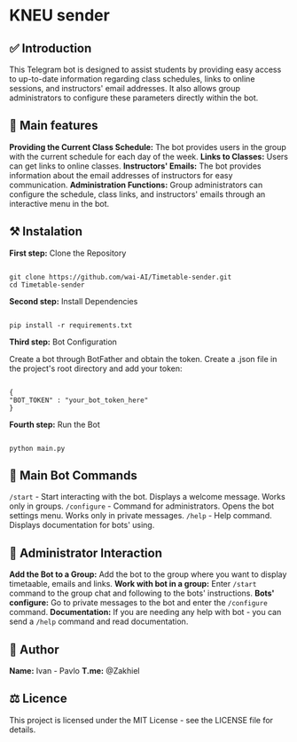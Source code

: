 ﻿# KNEU sender

## ✅ Introduction

This Telegram bot is designed to assist students by providing easy access to up-to-date information regarding class schedules, links to online sessions, and instructors' email addresses. It also allows group administrators to configure these parameters directly within the bot.

## 🎯 Main features

**Providing the Current Class Schedule:** The bot provides users in the group with the current schedule for each day of the week.
**Links to Classes:** Users can get links to online classes.
**Instructors' Emails:** The bot provides information about the email addresses of instructors for easy communication.
**Administration Functions:** Group administrators can configure the schedule, class links, and instructors' emails through an interactive menu in the bot.

## ⚒ Instalation

**First step:** Clone the Repository

<code>
git clone https://github.com/wai-AI/Timetable-sender.git
cd Timetable-sender
</code>

**Second step:** Install Dependencies

<code>
pip install -r requirements.txt
</code>

**Third step:** Bot Configuration

Create a bot through BotFather and obtain the token.
Create a .json file in the project's root directory and add your token:

<code>
{
"BOT_TOKEN" : "your_bot_token_here"
}
</code>

**Fourth step:** Run the Bot

<code>
python main.py
</code>

## 🤖 Main Bot Commands

<code>/start</code> - Start interacting with the bot. Displays a welcome message. Works only in groups.
<code>/configure</code> - Command for administrators. Opens the bot settings menu. Works only in private messages.
<code>/help</code> - Help command. Displays documentation for bots' using.

## 👑 Administrator Interaction

**Add the Bot to a Group:** Add the bot to the group where you want to display timetaable, emails and links.
**Work with bot in a group:** Enter <code>/start</code> command to the group chat and following to the bots' instructions.
**Bots' configure:** Go to private messages to the bot and enter the <code>/configure</code> command.
**Documentation:** If you are needing any help with bot - you can send a <code>/help</code> command and read documentation.

## 👥 Author

**Name:** Ivan - Pavlo
**T.me:** @Zakhiel

## ⚖️ Licence

This project is licensed under the MIT License - see the LICENSE file for details.
